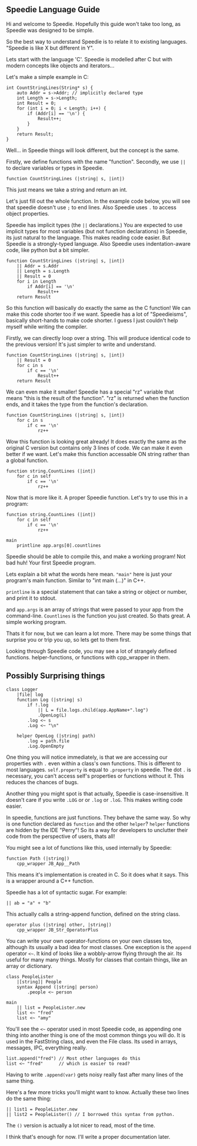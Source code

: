 ## Speedie Language Guide

Hi and welcome to Speedie. Hopefully this guide won't take too long, as Speedie was designed to be simple.

So the best way to understand Speedie is to relate it to existing languages. "Speedie is like X but different in Y".

Lets start with the language 'C'. Speedie is modelled after C but with modern concepts like objects and iterators...

Let's make a simple example in C:

````
int CountStringLines(String* s) {
	auto Addr = s->Addr; // implicitly declared type
	int Length = s->Length;
	int Result = 0;
	for (int i = 0; i < Length; i++) {
		if (Addr[i] == '\n') {
			Result++;
		}
	}
	return Result;
}
````

Well... in Speedie things will look different, but the concept is the same.

Firstly, we define functions with the name "function". Secondly, we use `||` to declare variables or types in Speedie.

	function CountStringLines (|string| s, |int|)

This just means we take a string and return an int.

Let's just fill out the whole function. In the example code below, you will see that speedie doesn't use `;` to end lines. Also Speedie uses `.` to access object properties.

Speedie has implicit types (the `||` declarations.) You are expected to use implicit types for most variables (but not function declarations) in Speedie, its just natural to the language. This makes reading code easier. But Speedie is a strongly-typed language. Also Speedie uses indentation-aware code, like python but a bit simpler.

````
function CountStringLines (|string| s, |int|)
	|| Addr = s.Addr
	|| Length = s.Length
	|| Result = 0
	for i in Length
		if Addr[i] == '\n'
			Result++
	return Result

````

So this function will basically do exactly the same as the C function! We can make this code shorter too if we want. Speedie has a lot of "Speedieisms", basically short-hands to make code shorter. I guess I just couldn't help myself while writing the compiler.

Firstly, we can directly loop over a string. This will produce identical code to the previous version! It's just simpler to write and understand.

````
function CountStringLines (|string| s, |int|)
	|| Result = 0
	for c in s
		if c == '\n'
			Result++
	return Result
````

We can even make it smaller! Speedie has a special "rz" variable that means "this is the result of the function". "rz" is returned when the function ends, and it takes the type from the function's declaration.


````
function CountStringLines (|string| s, |int|)
	for c in s
		if c == '\n'
			rz++
````
Wow this function is looking great already! It does exactly the same as the original C version but contains only 3 lines of code. We can make it even better if we want. Let's make this function accessable ON string rather than a global function.

````
function string.CountLines (|int|)
	for c in self
		if c == '\n'
			rz++
````

Now that is more like it. A proper Speedie function. Let's try to use this in a program:

````
function string.CountLines (|int|)
	for c in self
		if c == '\n'
			rz++

main
	printline app.args[0].countlines
````

Speedie should be able to compile this, and make a working program! Not bad huh! Your first Speedie program.

Lets explain a bit what the words here mean. `"main"` here is just your program's main function. Similar to "int main (...)" in C++.

`printline` is a special statement that can take a string or object or number, and print it to stdout.

and `app.args` is an array of strings that were passed to your app from the command-line. `Countlines` is the function you just created. So thats great. A simple working program.

Thats it for now, but we can learn a lot more. There may be some things that surprise you or trip you up, so lets get to them first.

Looking through Speedie code, you may see a lot of strangely defined functions. helper-functions, or functions with cpp_wrapper in them.


## Possibly Surprising things

	class Logger
		|file| log
		function Log (|string| s)
			if !.log
				|| L = file.logs.child(app.AppName+".log")
				.OpenLog(L)
			.log <~ s
			.Log <~ "\n"
		
		helper OpenLog (|string| path)
			.log = path.file
			.Log.OpenEmpty		


One thing you will notice immediately, is that we are accessing our properties with `.` even within a class's own functions. This is different to most languages. `self.property` is equal to `.property` in speedie. The dot `.` is necessary, you can't access self's properties or functions without it. This reduces the chances of bugs.

Another thing you might spot is that actually, Speedie is case-insensitive. It doesn't care if you write `.LOG` or or `.log` or `.loG`. This makes writing code easier.

In speedie, functions are just functions. They behave the same way. So why is one function declared as `function` and the other `helper`? `helper` functions are hidden by the IDE "Perry"! So its a way for developers to unclutter their code from the perspective of users, thats all!

You might see a lot of functions like this, used internally by Speedie:

	function Path (|string|)
		cpp_wrapper JB_App__Path

This means it's implementation is created in C. So it does what it says. This is a wrapper around a C++ function.
 
Speedie has a lot of syntactic sugar. For example:

	|| ab = "a" + "b"

This actually calls a string-append function, defined on the string class.

	operator plus (|string| other, |string|)
		cpp_wrapper JB_Str_OperatorPlus

You can write your own operator-functions on your own classes too, although its usually a bad idea for most classes. One exception is the `append` operator `<~`. It kind of looks like a wobbly-arrow flying through the air. Its useful for many many things. Mostly for classes that contain things, like an array or dictionary.

	class PeopleLister
		|[string]| People
		syntax Append (|string| person)
			.people <~ person
	
	main
		|| list = PeopleLister.new
		list <~ "fred"
		list <~ "amy"
	
You'll see the `<~` operator used in most Speedie code, as appending one thing into another thing is one of the most common things you will do. It is used in the FastString class, and even the File class. Its used in arrays, messages, IPC, everything really.

	list.append("fred") // Most other languages do this
	list <~ "fred"      // which is easier to read?
 
Having to write `.append(var)` gets noisy really fast after many lines of the same thing.
 
Here's a few more tricks you'll might want to know. Actually these two lines do the same thing:
 
	|| list1 = PeopleLister.new
	|| list2 = PeopleLister() // I borrowed this syntax from python.
 
The `()` version is actually a lot nicer to read, most of the time.

I think that's enough for now. I'll write a proper documentation later.
 
 
 
 
 
 
 
 
 